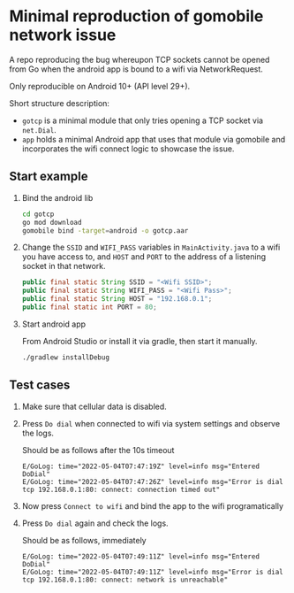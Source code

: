 # Minimal reproduction of gomobile network issue

A repo reproducing the bug whereupon TCP sockets cannot be opened from Go when the android app is bound to a wifi via NetworkRequest.

Only reproducible on Android 10+ (API level 29+).

Short structure description:

- `gotcp` is a minimal module that only tries opening a TCP socket via `net.Dial`.
- `app` holds a minimal Android app that uses that module via gomobile and incorporates the wifi connect logic to showcase the issue.

## Start example

1. Bind the android lib

    ```sh
    cd gotcp
    go mod download
    gomobile bind -target=android -o gotcp.aar
    ```

1. Change the `SSID` and `WIFI_PASS` variables in `MainActivity.java` to a wifi you have access to, and `HOST` and `PORT` to the address of a listening socket in that network.

    ```java
    public final static String SSID = "<Wifi SSID>";
    public final static String WIFI_PASS = "<Wifi Pass>";
    public final static String HOST = "192.168.0.1";
    public final static int PORT = 80;
    ```

1. Start android app

    From Android Studio or install it via gradle, then start it manually.

    ```sh
    ./gradlew installDebug
    ```

## Test cases

1. Make sure that cellular data is disabled.
1. Press `Do dial` when connected to wifi via system settings and observe the logs.

    Should be as follows after the 10s timeout

    ```text
    E/GoLog: time="2022-05-04T07:47:19Z" level=info msg="Entered DoDial"
    E/GoLog: time="2022-05-04T07:47:26Z" level=info msg="Error is dial tcp 192.168.0.1:80: connect: connection timed out"
    ```

1. Now press `Connect to wifi` and bind the app to the wifi programatically
1. Press `Do dial` again and check the logs.

    Should be as follows, immediately

    ```text
    E/GoLog: time="2022-05-04T07:49:11Z" level=info msg="Entered DoDial"
    E/GoLog: time="2022-05-04T07:49:11Z" level=info msg="Error is dial tcp 192.168.0.1:80: connect: network is unreachable"
    ```
